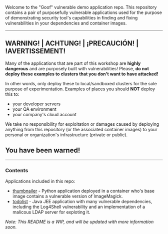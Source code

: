 Welcome to the "Goof" vulnerable demo application repo.
This repository contains a pair of purposefully vulnerable applications used for the purpose of demonstrating security tool's capabilities in finding and fixing vulnerabilities in your dependencies and container images.

---
## WARNING! | ACHTUNG! | ¡PRECAUCIÓN! | !AVERTISSEMENT!
Many of the applications that are part of this workshop are **highly dangerous**
and are purposely built with vulnerabilities! Please, **do not deploy these examples to
clusters that you don't want to have attacked!**

In other words, only deploy these to local/sandboxed clusters for the sole purpose of experimentation.
Examples of places you should **NOT** deploy this to:
* your developer servers
* your QA environment
* your company's cloud account

We take no responsibility for exploitation or damages caused by deploying anything from this
repository (or the associated container images) to your personal or organization's infrastructure (private or public).

## You have been warned!

---

### Contents
Applications included in this repo:
* [thumbnailer](thumbnailer) - Python application deployed in a container who's base image contains a vulnerable version of ImageMagick.
* [todolist](todolist) - Java JEE application with many vulnerable dependencies, including the Log4Shell vulnerability and an implementation of a malicous LDAP server for exploting it.

_Note: This README is a WIP, and will be updated with more information soon._



